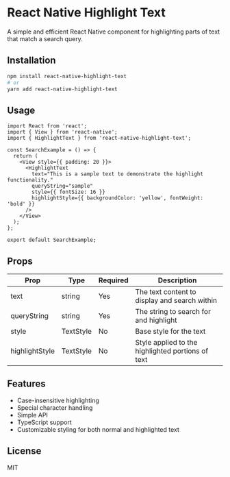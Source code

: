 # React Native Highlight Text

A simple and efficient React Native component for highlighting parts of text that match a search query.

## Installation

```bash
npm install react-native-highlight-text
# or
yarn add react-native-highlight-text
```

## Usage

```tsx
import React from 'react';
import { View } from 'react-native';
import { HighlightText } from 'react-native-highlight-text';

const SearchExample = () => {
  return (
    <View style={{ padding: 20 }}>
      <HighlightText
        text="This is a sample text to demonstrate the highlight functionality."
        queryString="sample"
        style={{ fontSize: 16 }}
        highlightStyle={{ backgroundColor: 'yellow', fontWeight: 'bold' }}
      />
    </View>
  );
};

export default SearchExample;
```

## Props

| Prop | Type | Required | Description |
|------|------|----------|-------------|
| text | string | Yes | The text content to display and search within |
| queryString | string | Yes | The string to search for and highlight |
| style | TextStyle | No | Base style for the text |
| highlightStyle | TextStyle | No | Style applied to the highlighted portions of text |

## Features

- Case-insensitive highlighting
- Special character handling
- Simple API
- TypeScript support
- Customizable styling for both normal and highlighted text

## License

MIT